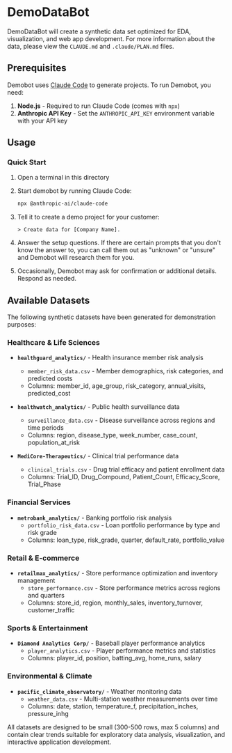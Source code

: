 # DemoDataBot

DemoDataBot will create a synthetic data set optimized for EDA, visualization, and web app development. For more information about the data, please view the `CLAUDE.md` and `.claude/PLAN.md` files.

## Prerequisites

Demobot uses [Claude Code](https://www.anthropic.com/claude-code) to generate projects. To run Demobot, you need:

1.  **Node.js** - Required to run Claude Code (comes with `npx`)
2.  **Anthropic API Key** - Set the `ANTHROPIC_API_KEY` environment variable with your API key

## Usage

### Quick Start

1.  Open a terminal in this directory

2.  Start demobot by running Claude Code:

    ``` bash
    npx @anthropic-ai/claude-code
    ```

3.  Tell it to create a demo project for your customer:

    ```         
    > Create data for [Company Name].
    ```

4.  Answer the setup questions. If there are certain prompts that you don't know the answer to, you can call them out as "unknown" or "unsure" and Demobot will research them for you.

5.  Occasionally, Demobot may ask for confirmation or additional details. Respond as needed.

## Available Datasets

The following synthetic datasets have been generated for demonstration purposes:

### Healthcare & Life Sciences
- **`healthguard_analytics/`** - Health insurance member risk analysis
  - `member_risk_data.csv` - Member demographics, risk categories, and predicted costs
  - Columns: member_id, age_group, risk_category, annual_visits, predicted_cost

- **`healthwatch_analytics/`** - Public health surveillance data
  - `surveillance_data.csv` - Disease surveillance across regions and time periods
  - Columns: region, disease_type, week_number, case_count, population_at_risk

- **`MediCore-Therapeutics/`** - Clinical trial performance data
  - `clinical_trials.csv` - Drug trial efficacy and patient enrollment data
  - Columns: Trial_ID, Drug_Compound, Patient_Count, Efficacy_Score, Trial_Phase

### Financial Services
- **`metrobank_analytics/`** - Banking portfolio risk analysis
  - `portfolio_risk_data.csv` - Loan portfolio performance by type and risk grade
  - Columns: loan_type, risk_grade, quarter, default_rate, portfolio_value

### Retail & E-commerce
- **`retailmax_analytics/`** - Store performance optimization and inventory management
  - `store_performance.csv` - Store performance metrics across regions and quarters
  - Columns: store_id, region, monthly_sales, inventory_turnover, customer_traffic

### Sports & Entertainment
- **`Diamond Analytics Corp/`** - Baseball player performance analytics
  - `player_analytics.csv` - Player performance metrics and statistics
  - Columns: player_id, position, batting_avg, home_runs, salary

### Environmental & Climate
- **`pacific_climate_observatory/`** - Weather monitoring data
  - `weather_data.csv` - Multi-station weather measurements over time
  - Columns: date, station, temperature_f, precipitation_inches, pressure_inhg

All datasets are designed to be small (300-500 rows, max 5 columns) and contain clear trends suitable for exploratory data analysis, visualization, and interactive application development.
